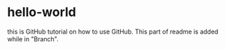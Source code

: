 # hello-world
this is GitHub tutorial on how to use GitHub.
This part of readme is added while in "Branch".
